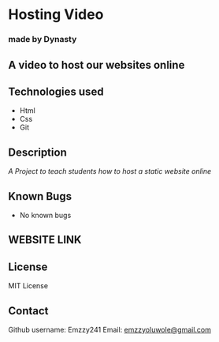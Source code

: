 # Hosting Video
### made by Dynasty
## A video to host our websites online

## Technologies used
* Html
* Css
* Git

## Description
_A Project to teach students how to host a static website online_

## Known Bugs 
* No known bugs

## WEBSITE LINK

## License
MIT License

## Contact
Github username: Emzzy241
Email: emzzyoluwole@gmail.com